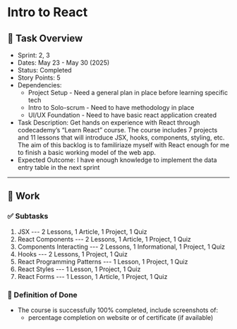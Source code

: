 # Intro to React

## 📝 Task Overview
* Sprint: 2, 3
* Dates: May 23 - May 30 (2025)
* Status: Completed
* Story Points: 5
* Dependencies:
  * Project Setup - Need a general plan in place before learning specific tech
  * Intro to Solo-scrum - Need to have methodology in place
  * UI/UX Foundation - Need to have basic react application created
* Task Description: Get hands on experience with React through codecademy’s “Learn React” course. The course includes 7 projects and 11 lessons that will introduce JSX, hooks, components, styling, etc. The aim of this backlog is to familiriaze myself with React enough for me to finish a basic working model of the web app.
* Expected Outcome: I have enough knowledge to implement the data entry table in the next sprint

---

## 🔧 Work

### ✅ Subtasks
1. JSX --- 2 Lessons, 1 Article, 1 Project, 1 Quiz
2. React Components --- 2 Lessons, 1 Article, 1 Project, 1 Quiz
3. Components Interacting --- 2 Lessons, 1 Informational, 1 Project, 1 Quiz
4. Hooks --- 2 Lessons, 1 Project, 1 Quiz
5. React Programming Patterns --- 1 Lesson, 1 Project, 1 Quiz
6. React Styles --- 1 Lesson, 1 Project, 1 Quiz
7. React Forms --- 1 Lesson, 1 Article, 1 Project, 1 Quiz

### 📘 Definition of Done
* The course is successfully 100% completed, include screenshots of:
   * percentage completion on website or of certificate (if available)